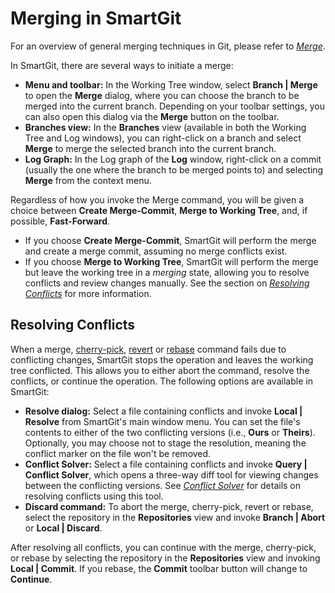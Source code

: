 # Merging in SmartGit

For an overview of general merging techniques in Git, please refer to *[Merge](../../GitConcepts/Merging.md)*.

In SmartGit, there are several ways to initiate a merge:

- **Menu and toolbar:** In the Working Tree window, select **Branch \| Merge** to open the **Merge** dialog, where you can choose the branch to be merged into the current branch.
  Depending on your toolbar settings, you can also open this dialog via the **Merge** button on the toolbar.
- **Branches view:** In the **Branches** view (available in both the Working Tree and Log windows), you can right-click on a branch and select **Merge** to merge the selected branch into the current branch.
- **Log Graph:** In the Log graph of the **Log** window, right-click on a commit (usually the one where the branch to be merged points to) and selecting **Merge** from the context menu.

Regardless of how you invoke the Merge command, you will be given a choice between **Create Merge-Commit**, **Merge to Working Tree**, and, if possible, **Fast-Forward**.

- If you choose **Create Merge-Commit**, SmartGit will perform the merge and create a merge commit, assuming no merge conflicts exist.
- If you choose **Merge to Working Tree**, SmartGit will perform the merge but leave the working tree in a *merging* state, allowing you to resolve conflicts and review changes manually.
  See the section on *[Resolving Conflicts](#resolving-conflicts)* for more information.

## Resolving Conflicts

When a merge, [cherry-pick](Cherry-Pick.md), [revert](Revert.md) or [rebase](Rebase.md) command fails due to conflicting changes, SmartGit stops the operation and leaves the working tree conflicted.
This allows you to either abort the command, resolve the conflicts, or continue the operation.
The following options are available in SmartGit:

- **Resolve dialog:** Select a file containing conflicts and invoke **Local \| Resolve** from SmartGit's main window menu.
  You can set the file's contents to either of the two conflicting versions (i.e., **Ours** or **Theirs**).
  Optionally, you may choose not to stage the resolution, meaning the conflict marker on the file won't be removed.
- **Conflict Solver:** Select a file containing conflicts and invoke **Query \| Conflict Solver**, which opens a three-way diff tool for viewing changes between the conflicting versions.
  See *[Conflict Solver](Conflict-Solver.md)* for details on resolving conflicts using this tool.
- **Discard command:** To abort the merge, cherry-pick, revert or rebase, select the repository in the **Repositories** view and invoke **Branch \| Abort** or **Local \| Discard**.

After resolving all conflicts, you can continue with the merge, cherry-pick, or rebase by selecting the repository in the **Repositories** view and invoking **Local \| Commit**.
If you rebase, the **Commit** toolbar button will change to **Continue**.
